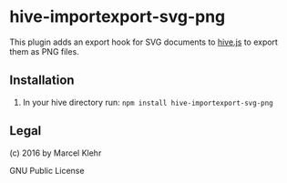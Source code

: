 # hive-importexport-svg-png
This plugin adds an export hook for SVG documents to [hive.js](hivejs.org) to export them as PNG files.

## Installation
1. In your hive directory run: `npm install hive-importexport-svg-png`

## Legal
(c) 2016 by Marcel Klehr

GNU Public License